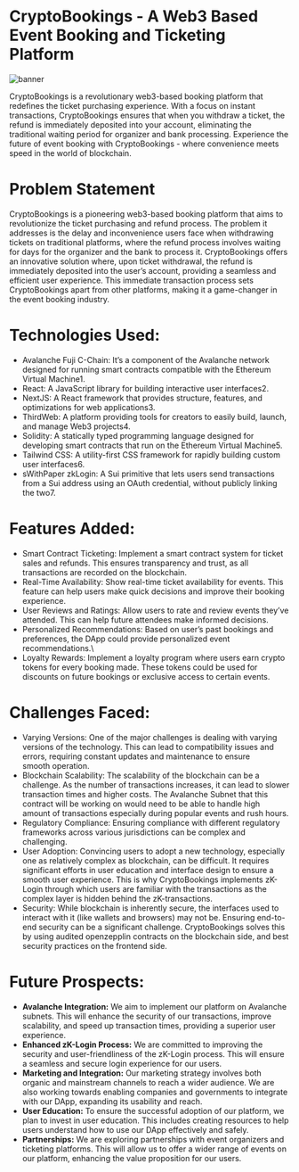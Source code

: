 # CryptoBookings - A Web3 Based Event Booking and Ticketing Platform

![banner](https://github.com/SanatKulkarni/Unfold2023/assets/87092449/8f469838-885c-496c-9819-503e447a6680)

CryptoBookings is a revolutionary web3-based booking platform that redefines the ticket purchasing experience. With a focus on instant transactions, CryptoBookings ensures that when you withdraw a ticket, the refund is immediately deposited into your account, eliminating the traditional waiting period for organizer and bank processing. Experience the future of event booking with CryptoBookings - where convenience meets speed in the world of blockchain.

# Problem Statement
CryptoBookings is a pioneering web3-based booking platform that aims to revolutionize the ticket purchasing and refund process. The problem it addresses is the delay and inconvenience users face when withdrawing tickets on traditional platforms, where the refund process involves waiting for days for the organizer and the bank to process it. CryptoBookings offers an innovative solution where, upon ticket withdrawal, the refund is immediately deposited into the user’s account, providing a seamless and efficient user experience. This immediate transaction process sets CryptoBookings apart from other platforms, making it a game-changer in the event booking industry.


# Technologies Used:
- Avalanche Fuji C-Chain: It’s a component of the Avalanche network designed for running smart contracts compatible with the Ethereum Virtual Machine1.
- React: A JavaScript library for building interactive user interfaces2.
- NextJS: A React framework that provides structure, features, and optimizations for web applications3.
- ThirdWeb: A platform providing tools for creators to easily build, launch, and manage Web3 projects4.
- Solidity: A statically typed programming language designed for developing smart contracts that run on the Ethereum Virtual Machine5.
- Tailwind CSS: A utility-first CSS framework for rapidly building custom user interfaces6.
- sWithPaper zkLogin: A Sui primitive that lets users send transactions from a Sui address using an OAuth credential, without publicly linking the two7.


# Features Added:
- Smart Contract Ticketing: Implement a smart contract system for ticket sales and refunds. This ensures transparency and trust, as all transactions are recorded on the blockchain.
- Real-Time Availability: Show real-time ticket availability for events. This feature can help users make quick decisions and improve their booking experience.
- User Reviews and Ratings: Allow users to rate and review events they’ve attended. This can help future attendees make informed decisions.
- Personalized Recommendations: Based on user’s past bookings and preferences, the DApp could provide personalized event recommendations.\
- Loyalty Rewards: Implement a loyalty program where users earn crypto tokens for every booking made. These tokens could be used for discounts on future bookings or exclusive access to certain events.


# Challenges Faced:
- Varying Versions: One of the major challenges is dealing with varying versions of the technology. This can lead to compatibility issues and errors, requiring constant updates and maintenance to ensure     
  smooth operation.
- Blockchain Scalability: The scalability of the blockchain can be a challenge. As the number of transactions increases, it can lead to slower transaction times and higher costs. The Avalanche Subnet that this 
  contract will be working on would need to be able to handle high amount of transactions especially during popular events and rush hours.
- Regulatory Compliance: Ensuring compliance with different regulatory frameworks across various jurisdictions can be complex and challenging.
- User Adoption: Convincing users to adopt a new technology, especially one as relatively complex as blockchain, can be difficult. It requires significant efforts in user education and interface design to ensure   a smooth user experience. This is why CryptoBookings implements zK-Login through which users are familiar with the transactions as the complex layer is hidden behind the zK-transactions.
- Security: While blockchain is inherently secure, the interfaces used to interact with it (like wallets and browsers) may not be. Ensuring end-to-end security can be a significant challenge. CryptoBookings 
  solves this by using audited openzepplin contracts on the blockchain side, and best security practices on the frontend side.


# Future Prospects: 
- **Avalanche Integration:** We aim to implement our platform on Avalanche subnets. This will enhance the security of our transactions, improve scalability, and speed 
  up transaction times, providing a superior user experience.
- **Enhanced zK-Login Process:** We are committed to improving the security and user-friendliness of the zK-Login process. This will ensure a seamless and secure login 
  experience for our users.
- **Marketing and Integration:** Our marketing strategy involves both organic and mainstream channels to reach a wider audience. We are also working towards enabling 
  companies and governments to integrate with our DApp, expanding its usability and reach.
- **User Education:** To ensure the successful adoption of our platform, we plan to invest in user education. This includes creating resources to help users understand 
  how to use our DApp effectively and safely.
- **Partnerships:** We are exploring partnerships with event organizers and ticketing platforms. This will allow us to offer a wider range of events on our platform, 
  enhancing the value proposition for our users.

